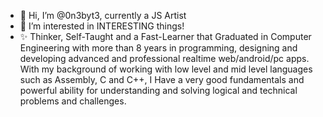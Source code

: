 - 👋 Hi, I’m @0n3byt3, currently a JS Artist
- 👀 I’m interested in INTERESTING things!
- ✨ Thinker, Self-Taught and a Fast-Learner that Graduated in Computer Engineering with more than 8 years in programming, designing and developing advanced and professional 
realtime web/android/pc apps. With my background of working with low level and mid level 
languages such as Assembly, C and C++, I Have a very good fundamentals and powerful ability for understanding and 
solving logical and technical problems and challenges.

<!---
0n3byt3/0n3byt3 is a ✨ special ✨ repository because its `README.md` (this file) appears on your GitHub profile.
You can click the Preview link to take a look at your changes.
--->
